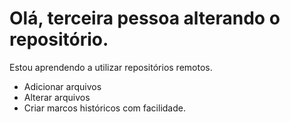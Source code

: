 # Olá, terceira pessoa alterando o repositório.

Estou aprendendo a utilizar repositórios remotos.

- Adicionar arquivos
- Alterar arquivos
- Criar marcos históricos com facilidade.

